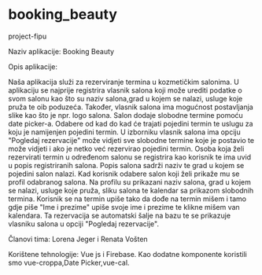# booking_beauty
project-fipu

Naziv aplikacije: Booking Beauty

Opis aplikacije: 

Naša aplikacija služi za rezerviranje termina u kozmetičkim salonima. 
U aplikaciju se najprije registrira vlasnik salona koji može urediti podatke o svom salonu kao što su naziv salona,grad u kojem se nalazi, usluge koje pruža te oib poduzeća.
Također, vlasnik salona ima mogućnost postavljanja slike kao što je npr. logo salona. 
Salon dodaje slobodne termine pomoću date picker-a. 
Odabere od kad do kad će trajati pojedini termin te uslugu za koju je namijenjen pojedini termin. 
U izborniku vlasnik salona ima opciju "Pogledaj rezervacije" može vidjeti sve slobodne termine koje je postavio te može vidjeti i ako je netko već rezervirao pojedini termin.
Osoba koja želi rezervirati termin u određenom salonu se registrira kao korisnik te ima uvid u popis registriranih salona. Popis salona sadrži naziv te grad u kojem se pojedini salon nalazi. 
Kad korisnik odabere salon koji želi prikaže mu se profil odabranog salona. 
Na profilu su prikazani naziv salona, grad u kojem se nalazi, usluge koje pruža, sliku salona te kalendar sa prikazom slobodnih termina. 
Korisnik se na termin upiše tako da dođe na termin mišem i tamo gdje piše "Ime i prezime" upiše svoje ime i prezime te klikne mišem van kalendara. 
Ta rezervacija se automatski šalje na bazu te se prikazuje vlasniku salona u opciji "Pogledaj rezervacije". 

Članovi tima: Lorena Jeger i Renata Vošten

Korištene tehnologije: Vue js i Firebase. Kao dodatne komponente koristili smo vue-croppa,Date Picker,vue-cal.   
